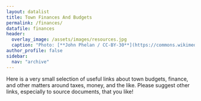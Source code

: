 ```yaml
---
layout: datalist
title: Town Finances And Budgets
permalink: /finances/
datafile: finances
header:
  overlay_image: /assets/images/resources.jpg
  caption: "Photo: [**John Phelan / CC-BY-30**](https://commons.wikimedia.org/wiki/File:View_of_Boston_from_Robbins_Farm_Park,_Arlington_Heights_MA.jpg)"
author_profile: false
sidebar:
  nav: "archive"
---
```


Here is a very small selection of useful links about town budgets, finance, 
and other matters around taxes, money, and the like.  Please suggest 
other links, especially to source documents, that you like!

